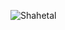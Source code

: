 <p align="left"> <img src="https://deforestationdashboard.netlify.app/static/media/pct_forest_coverage_1990_to_2016_map.dcd93d43.gif" alt="Shahetal" /> </p>

